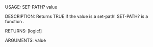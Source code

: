 USAGE:
     SET-PATH? value 

DESCRIPTION:
     Returns TRUE if the value is a set-path!
     SET-PATH? is a function .

RETURNS: [logic!]

ARGUMENTS:
    value
